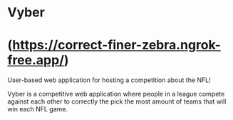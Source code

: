 # Vyber
# (https://correct-finer-zebra.ngrok-free.app/)

User-based web application for hosting a competition about the NFL! 

Vyber is a competitive web application where people in a league compete against each other to correctly the pick the most amount of teams that will win each NFL game.
